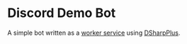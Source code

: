 # Discord Demo Bot
A simple bot written as a [worker service](https://learn.microsoft.com/en-us/dotnet/core/extensions/workers) using [DSharpPlus](https://dsharpplus.github.io).
